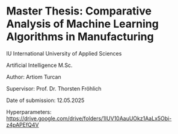# Master Thesis: Comparative Analysis of Machine Learning Algorithms in Manufacturing
IU International University of Applied Sciences

Artificial Intelligence M.Sc.

Author: Artiom Turcan

Supervisor: Prof. Dr. Thorsten Fröhlich

Date of submission: 12.05.2025

Hyperparameters: https://drive.google.com/drive/folders/1IUV10AauUOkz1AaLx5Obi-z4pAPEfQ4V
